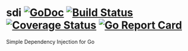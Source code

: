 # sdi [![GoDoc](https://godoc.org/github.com/axkit/sdi?status.svg)](https://godoc.org/github.com/axkit/sdi) [![Build Status](https://travis-ci.org/axkit/sdi.svg?branch=master)](https://travis-ci.org/axkit/sdi) [![Coverage Status](https://coveralls.io/repos/github/axkit/sdi/badge.svg)](https://coveralls.io/github/axkit/sdi) [![Go Report Card](https://goreportcard.com/badge/github.com/axkit/sdi)](https://goreportcard.com/report/github.com/axkit/sdi)

Simple Dependency Injection for Go
